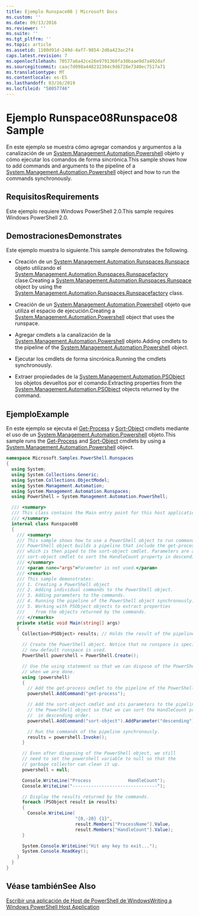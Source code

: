 ```yaml
---
title: Ejemplo Runspace08 | Microsoft Docs
ms.custom: ''
ms.date: 09/13/2016
ms.reviewer: ''
ms.suite: ''
ms.tgt_pltfrm: ''
ms.topic: article
ms.assetid: 1100d91d-249d-4af7-9854-2d6a423ac2f4
caps.latest.revision: 7
ms.openlocfilehash: 70577a6a42ce26e9791360fa30baae9d7a492daf
ms.sourcegitcommit: caac7d098a448232304c9d6728e7340ec7517a71
ms.translationtype: MT
ms.contentlocale: es-ES
ms.lasthandoff: 03/16/2019
ms.locfileid: "58057746"
---
```

# <a name="runspace08-sample"></a><span data-ttu-id="afb9b-102">Ejemplo Runspace08</span><span class="sxs-lookup"><span data-stu-id="afb9b-102">Runspace08 Sample</span></span>

<span data-ttu-id="afb9b-103">En este ejemplo se muestra cómo agregar comandos y argumentos a la canalización de un [System.Management.Automation.Powershell](/dotnet/api/system.management.automation.powershell) objeto y cómo ejecutar los comandos de forma sincrónica.</span><span class="sxs-lookup"><span data-stu-id="afb9b-103">This sample shows how to add commands and arguments to the pipeline of a [System.Management.Automation.Powershell](/dotnet/api/system.management.automation.powershell) object and how to run the commands synchronously.</span></span>

## <a name="requirements"></a><span data-ttu-id="afb9b-104">Requisitos</span><span class="sxs-lookup"><span data-stu-id="afb9b-104">Requirements</span></span>

<span data-ttu-id="afb9b-105">Este ejemplo requiere Windows PowerShell 2.0.</span><span class="sxs-lookup"><span data-stu-id="afb9b-105">This sample requires Windows PowerShell 2.0.</span></span>

## <a name="demonstrates"></a><span data-ttu-id="afb9b-106">Demostraciones</span><span class="sxs-lookup"><span data-stu-id="afb9b-106">Demonstrates</span></span>

<span data-ttu-id="afb9b-107">Este ejemplo muestra lo siguiente.</span><span class="sxs-lookup"><span data-stu-id="afb9b-107">This sample demonstrates the following.</span></span>

- <span data-ttu-id="afb9b-108">Creación de un [System.Management.Automation.Runspaces.Runspace](/dotnet/api/System.Management.Automation.Runspaces.Runspace) objeto utilizando el [System.Management.Automation.Runspaces.Runspacefactory](/dotnet/api/System.Management.Automation.Runspaces.RunspaceFactory) clase.</span><span class="sxs-lookup"><span data-stu-id="afb9b-108">Creating a [System.Management.Automation.Runspaces.Runspace](/dotnet/api/System.Management.Automation.Runspaces.Runspace) object by using the [System.Management.Automation.Runspaces.Runspacefactory](/dotnet/api/System.Management.Automation.Runspaces.RunspaceFactory) class.</span></span>

- <span data-ttu-id="afb9b-109">Creación de un [System.Management.Automation.Powershell](/dotnet/api/system.management.automation.powershell) objeto que utiliza el espacio de ejecución.</span><span class="sxs-lookup"><span data-stu-id="afb9b-109">Creating a [System.Management.Automation.Powershell](/dotnet/api/system.management.automation.powershell) object that uses the runspace.</span></span>

- <span data-ttu-id="afb9b-110">Agregar cmdlets a la canalización de la [System.Management.Automation.Powershell](/dotnet/api/system.management.automation.powershell) objeto.</span><span class="sxs-lookup"><span data-stu-id="afb9b-110">Adding cmdlets to the pipeline of the [System.Management.Automation.Powershell](/dotnet/api/system.management.automation.powershell) object.</span></span>

- <span data-ttu-id="afb9b-111">Ejecutar los cmdlets de forma sincrónica.</span><span class="sxs-lookup"><span data-stu-id="afb9b-111">Running the cmdlets synchronously.</span></span>

- <span data-ttu-id="afb9b-112">Extraer propiedades de la [System.Management.Automation.PSObject](/dotnet/api/System.Management.Automation.PSObject) los objetos devueltos por el comando.</span><span class="sxs-lookup"><span data-stu-id="afb9b-112">Extracting properties from the [System.Management.Automation.PSObject](/dotnet/api/System.Management.Automation.PSObject) objects returned by the command.</span></span>

## <a name="example"></a><span data-ttu-id="afb9b-113">Ejemplo</span><span class="sxs-lookup"><span data-stu-id="afb9b-113">Example</span></span>

<span data-ttu-id="afb9b-114">En este ejemplo se ejecuta el [Get-Process](/powershell/module/Microsoft.PowerShell.Management/Get-Process) y [Sort-Object](/powershell/module/Microsoft.PowerShell.Utility/Sort-Object) cmdlets mediante el uso de un [System.Management.Automation.Powershell](/dotnet/api/system.management.automation.powershell) objeto.</span><span class="sxs-lookup"><span data-stu-id="afb9b-114">This sample runs the [Get-Process](/powershell/module/Microsoft.PowerShell.Management/Get-Process) and [Sort-Object](/powershell/module/Microsoft.PowerShell.Utility/Sort-Object) cmdlets by using a [System.Management.Automation.Powershell](/dotnet/api/system.management.automation.powershell) object.</span></span>

```csharp
namespace Microsoft.Samples.PowerShell.Runspaces
{
  using System;
  using System.Collections.Generic;
  using System.Collections.ObjectModel;
  using System.Management.Automation;
  using System.Management.Automation.Runspaces;
  using PowerShell = System.Management.Automation.PowerShell;

  /// <summary>
  /// This class contains the Main entry point for this host application.
  /// </summary>
  internal class Runspace08
  {
    /// <summary>
    /// This sample shows how to use a PowerShell object to run commands. The
    /// PowerShell object builds a pipeline that include the get-process cmdlet,
    /// which is then piped to the sort-object cmdlet. Parameters are added to the
    /// sort-object cmdlet to sort the HandleCount property in descending order.
    /// </summary>
    /// <param name="args">Parameter is not used.</param>
    /// <remarks>
    /// This sample demonstrates:
    /// 1. Creating a PowerShell object
    /// 2. Adding individual commands to the PowerShell object.
    /// 3. Adding parameters to the commands.
    /// 4. Running the pipeline of the PowerShell object synchronously.
    /// 5. Working with PSObject objects to extract properties
    ///    from the objects returned by the commands.
    /// </remarks>
    private static void Main(string[] args)
    {
      Collection<PSObject> results; // Holds the result of the pipeline execution.

      // Create the PowerShell object. Notice that no runspace is specified so a
      // new default runspace is used.
      PowerShell powershell = PowerShell.Create();

      // Use the using statement so that we can dispose of the PowerShell object
      // when we are done.
      using (powershell)
      {
        // Add the get-process cmdlet to the pipeline of the PowerShell object.
        powershell.AddCommand("get-process");

        // Add the sort-object cmdlet and its parameters to the pipeline of
        // the PowerShell object so that we can sort the HandleCount property
        //  in descending order.
        powershell.AddCommand("sort-object").AddParameter("descending").AddParameter("property", "handlecount");

        // Run the commands of the pipeline synchronously.
        results = powershell.Invoke();
      }

      // Even after disposing of the PowerShell object, we still
      // need to set the powershell variable to null so that the
      // garbage collector can clean it up.
      powershell = null;

      Console.WriteLine("Process              HandleCount");
      Console.WriteLine("--------------------------------");

      // Display the results returned by the commands.
      foreach (PSObject result in results)
      {
        Console.WriteLine(
                          "{0,-20} {1}",
                          result.Members["ProcessName"].Value,
                          result.Members["HandleCount"].Value);
      }

      System.Console.WriteLine("Hit any key to exit...");
      System.Console.ReadKey();
    }
  }
}
```

## <a name="see-also"></a><span data-ttu-id="afb9b-115">Véase también</span><span class="sxs-lookup"><span data-stu-id="afb9b-115">See Also</span></span>

[<span data-ttu-id="afb9b-116">Escribir una aplicación de Host de PowerShell de Windows</span><span class="sxs-lookup"><span data-stu-id="afb9b-116">Writing a Windows PowerShell Host Application</span></span>](./writing-a-windows-powershell-host-application.md)